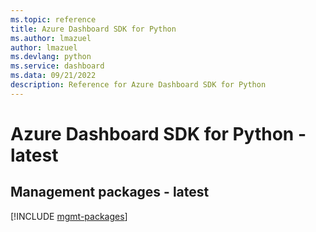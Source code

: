 ```yaml
---
ms.topic: reference
title: Azure Dashboard SDK for Python
ms.author: lmazuel
author: lmazuel
ms.devlang: python
ms.service: dashboard
ms.data: 09/21/2022
description: Reference for Azure Dashboard SDK for Python
---
```

# Azure Dashboard SDK for Python - latest

## Management packages - latest
[!INCLUDE [mgmt-packages](dashboard-mgmt-index.md)]